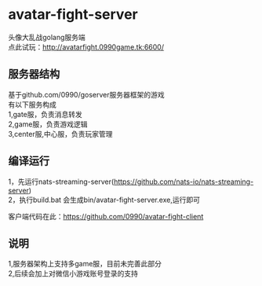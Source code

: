 # avatar-fight-server
头像大乱战golang服务端  
点此试玩：http://avatarfight.0990game.tk:6600/

## 服务器结构
基于github.com/0990/goserver服务器框架的游戏  
有以下服务构成  
1,gate服，负责消息转发  
2,game服，负责游戏逻辑  
3,center服,中心服，负责玩家管理  

## 编译运行
1，先运行nats-streaming-server(https://github.com/nats-io/nats-streaming-server)  
2，执行build.bat 会生成bin/avatar-fight-server.exe,运行即可 
 
客户端代码在此：https://github.com/0990/avatar-fight-client

## 说明
1,服务器架构上支持多game服，目前未完善此部分  
2,后续会加上对微信小游戏账号登录的支持
